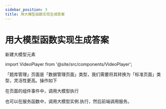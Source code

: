 ```yaml
---
sidebar_position: 3
title: 用大模型函数实现生成答案
---
```

# 用大模型函数实现生成答案

新建大模型元素

import VideoPlayer from '@site/src/components/VideoPlayer';

<VideoPlayer relatePath="/docs/tutorial/ai_func_llm.mp4" />


「题库管理」页面是「数据管理页面」类型，我们需要将其转换为「标准页面」类型，灵活性更高。操作如下

<VideoPlayer relatePath="/docs/tutorial/ai_func_page_convert.mp4" />

在页面的组件事件中，调用大模型执行

<VideoPlayer relatePath="/docs/tutorial/ai_func_page_event.mp4" />

也可以在服务函数中，调用大模型实例.执行，然后前端调用服务。
